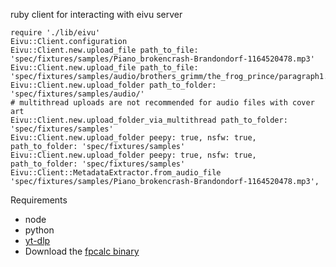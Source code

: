 ruby client for interacting with eivu server

```
require './lib/eivu'
Eivu::Client.configuration
Eivu::Client.new.upload_file path_to_file: 'spec/fixtures/samples/Piano_brokencrash-Brandondorf-1164520478.mp3'
Eivu::Client.new.upload_file path_to_file: 'spec/fixtures/samples/audio/brothers_grimm/the_frog_prince/paragraph1.mp3'
Eivu::Client.new.upload_folder path_to_folder: 'spec/fixtures/samples/audio/'
# multithread uploads are not recommended for audio files with cover art
Eivu::Client.new.upload_folder_via_multithread path_to_folder: 'spec/fixtures/samples'
Eivu::Client.new.upload_folder peepy: true, nsfw: true, path_to_folder: 'spec/fixtures/samples'
Eivu::Client.new.upload_folder peepy: true, nsfw: true, path_to_folder: 'spec/fixtures/samples'
Eivu::Client::MetadataExtractor.from_audio_file 'spec/fixtures/samples/Piano_brokencrash-Brandondorf-1164520478.mp3', 
```



Requirements
- node
- python
- [yt-dlp](https://github.com/yt-dlp/yt-dlp)
- Download the [fpcalc binary](https://acoustid.org/chromaprint)

